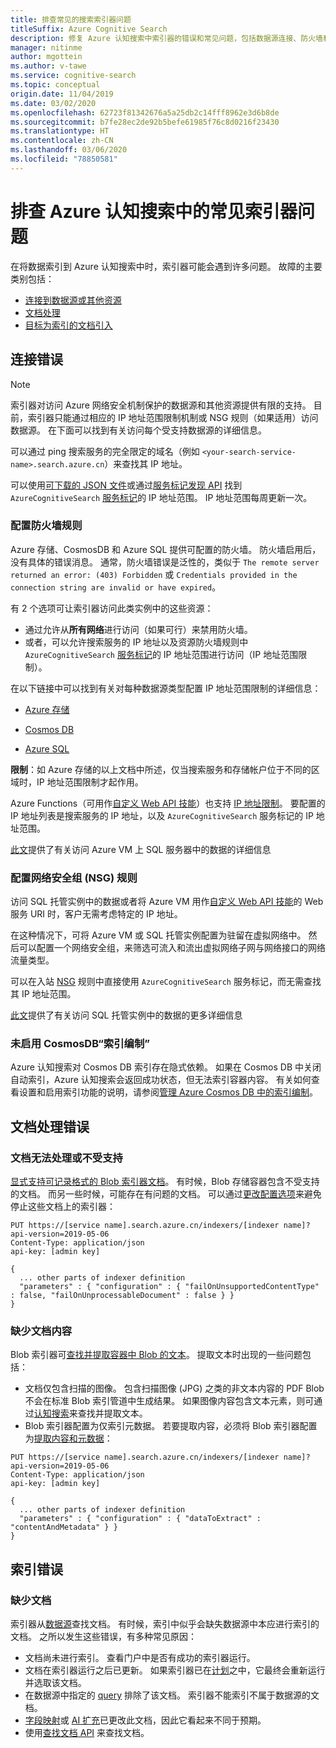```yaml
---
title: 排查常见的搜索索引器问题
titleSuffix: Azure Cognitive Search
description: 修复 Azure 认知搜索中索引器的错误和常见问题，包括数据源连接、防火墙和丢失的文档。
manager: nitinme
author: mgottein
ms.author: v-tawe
ms.service: cognitive-search
ms.topic: conceptual
origin.date: 11/04/2019
ms.date: 03/02/2020
ms.openlocfilehash: 62723f81342676a5a25db2c14fff8962e3d6b8de
ms.sourcegitcommit: b7fe28ec2de92b5befe61985f76c8d0216f23430
ms.translationtype: HT
ms.contentlocale: zh-CN
ms.lasthandoff: 03/06/2020
ms.locfileid: "78850581"
---
```

# <a name="troubleshooting-common-indexer-issues-in-azure-cognitive-search"></a>排查 Azure 认知搜索中的常见索引器问题

在将数据索引到 Azure 认知搜索中时，索引器可能会遇到许多问题。 故障的主要类别包括：

* [连接到数据源或其他资源](#connection-errors)
* [文档处理](#document-processing-errors)
* [目标为索引的文档引入](#index-errors)

## <a name="connection-errors"></a>连接错误

> [!NOTE]
> 索引器对访问 Azure 网络安全机制保护的数据源和其他资源提供有限的支持。 目前，索引器只能通过相应的 IP 地址范围限制机制或 NSG 规则（如果适用）访问数据源。 在下面可以找到有关访问每个受支持数据源的详细信息。
>
> 可以通过 ping 搜索服务的完全限定的域名（例如 `<your-search-service-name>.search.azure.cn`）来查找其 IP 地址。
>
> 可以使用[可下载的 JSON 文件](https://docs.azure.cn/virtual-network/service-tags-overview#discover-service-tags-by-using-downloadable-json-files)或通过[服务标记发现 API](https://docs.azure.cn/virtual-network/service-tags-overview#use-the-service-tag-discovery-api-public-preview) 找到 `AzureCognitiveSearch` [服务标记](https://docs.azure.cn/virtual-network/service-tags-overview#available-service-tags)的 IP 地址范围。 IP 地址范围每周更新一次。

### <a name="configure-firewall-rules"></a>配置防火墙规则

Azure 存储、CosmosDB 和 Azure SQL 提供可配置的防火墙。 防火墙启用后，没有具体的错误消息。 通常，防火墙错误是泛性的，类似于 `The remote server returned an error: (403) Forbidden` 或 `Credentials provided in the connection string are invalid or have expired`。

有 2 个选项可让索引器访问此类实例中的这些资源：

* 通过允许从**所有网络**进行访问（如果可行）来禁用防火墙。
* 或者，可以允许搜索服务的 IP 地址以及资源防火墙规则中 `AzureCognitiveSearch` [服务标记](https://docs.azure.cn/virtual-network/service-tags-overview#available-service-tags)的 IP 地址范围进行访问（IP 地址范围限制）。

在以下链接中可以找到有关对每种数据源类型配置 IP 地址范围限制的详细信息：

* [Azure 存储](https://docs.azure.cn/storage/common/storage-network-security#grant-access-from-an-internet-ip-range)

* [Cosmos DB](https://docs.azure.cn/storage/common/storage-network-security#grant-access-from-an-internet-ip-range)

* [Azure SQL](https://docs.azure.cn/sql-database/sql-database-firewall-configure#create-and-manage-ip-firewall-rules)

**限制**：如 Azure 存储的以上文档中所述，仅当搜索服务和存储帐户位于不同的区域时，IP 地址范围限制才起作用。

Azure Functions（可用作[自定义 Web API 技能](cognitive-search-custom-skill-web-api.md)）也支持 [IP 地址限制](https://docs.azure.cn/azure-functions/ip-addresses#ip-address-restrictions)。 要配置的 IP 地址列表是搜索服务的 IP 地址，以及 `AzureCognitiveSearch` 服务标记的 IP 地址范围。

[此文](search-howto-connecting-azure-sql-iaas-to-azure-search-using-indexers.md)提供了有关访问 Azure VM 上 SQL 服务器中的数据的详细信息

### <a name="configure-network-security-group-nsg-rules"></a>配置网络安全组 (NSG) 规则

访问 SQL 托管实例中的数据或者将 Azure VM 用作[自定义 Web API 技能](cognitive-search-custom-skill-web-api.md)的 Web 服务 URI 时，客户无需考虑特定的 IP 地址。

在这种情况下，可将 Azure VM 或 SQL 托管实例配置为驻留在虚拟网络中。 然后可以配置一个网络安全组，来筛选可流入和流出虚拟网络子网与网络接口的网络流量类型。

可以在入站 [NSG](https://docs.azure.cn/virtual-network/manage-network-security-group#work-with-security-rules) 规则中直接使用 `AzureCognitiveSearch` 服务标记，而无需查找其 IP 地址范围。

[此文](search-howto-connecting-azure-sql-mi-to-azure-search-using-indexers.md)提供了有关访问 SQL 托管实例中的数据的更多详细信息

### <a name="cosmosdb-indexing-isnt-enabled"></a>未启用 CosmosDB“索引编制”

Azure 认知搜索对 Cosmos DB 索引存在隐式依赖。 如果在 Cosmos DB 中关闭自动索引，Azure 认知搜索会返回成功状态，但无法索引容器内容。 有关如何查看设置和启用索引功能的说明，请参阅[管理 Azure Cosmos DB 中的索引编制](https://docs.azure.cn/cosmos-db/how-to-manage-indexing-policy#use-the-azure-portal)。

## <a name="document-processing-errors"></a>文档处理错误

### <a name="unprocessable-or-unsupported-documents"></a>文档无法处理或不受支持

[显式支持可记录格式的 Blob 索引器文档](search-howto-indexing-azure-blob-storage.md#SupportedFormats)。 有时候，Blob 存储容器包含不受支持的文档。 而另一些时候，可能存在有问题的文档。 可以通过[更改配置选项](search-howto-indexing-azure-blob-storage.md#DealingWithErrors)来避免停止这些文档上的索引器：

```
PUT https://[service name].search.azure.cn/indexers/[indexer name]?api-version=2019-05-06
Content-Type: application/json
api-key: [admin key]

{
  ... other parts of indexer definition
  "parameters" : { "configuration" : { "failOnUnsupportedContentType" : false, "failOnUnprocessableDocument" : false } }
}
```

### <a name="missing-document-content"></a>缺少文档内容

Blob 索引器可[查找并提取容器中 Blob 的文本](search-howto-indexing-azure-blob-storage.md#how-azure-search-indexes-blobs)。 提取文本时出现的一些问题包括：

* 文档仅包含扫描的图像。 包含扫描图像 (JPG) 之类的非文本内容的 PDF Blob 不会在标准 Blob 索引管道中生成结果。 如果图像内容包含文本元素，则可通过[认知搜索](cognitive-search-concept-image-scenarios.md)来查找并提取文本。
* Blob 索引器配置为仅索引元数据。 若要提取内容，必须将 Blob 索引器配置为[提取内容和元数据](search-howto-indexing-azure-blob-storage.md#controlling-which-parts-of-the-blob-are-indexed)：

```
PUT https://[service name].search.azure.cn/indexers/[indexer name]?api-version=2019-05-06
Content-Type: application/json
api-key: [admin key]

{
  ... other parts of indexer definition
  "parameters" : { "configuration" : { "dataToExtract" : "contentAndMetadata" } }
}
```

## <a name="index-errors"></a>索引错误

### <a name="missing-documents"></a>缺少文档

索引器从[数据源](https://docs.microsoft.com/rest/api/searchservice/create-data-source)查找文档。 有时候，索引中似乎会缺失数据源中本应进行索引的文档。 之所以发生这些错误，有多种常见原因：

* 文档尚未进行索引。 查看门户中是否有成功的索引器运行。
* 文档在索引器运行之后已更新。 如果索引器已在[计划](https://docs.microsoft.com/rest/api/searchservice/create-indexer#indexer-schedule)之中，它最终会重新运行并选取该文档。
* 在数据源中指定的 [query](https://docs.microsoft.com/rest/api/searchservice/create-data-source#request-body-syntax) 排除了该文档。 索引器不能索引不属于数据源的文档。
* [字段映射](https://docs.microsoft.com/rest/api/searchservice/create-indexer#fieldmappings)或 [AI 扩充](https://docs.azure.cn/search/cognitive-search-concept-intro)已更改此文档，因此它看起来不同于预期。
* 使用[查找文档 API](https://docs.microsoft.com/rest/api/searchservice/lookup-document) 来查找文档。
